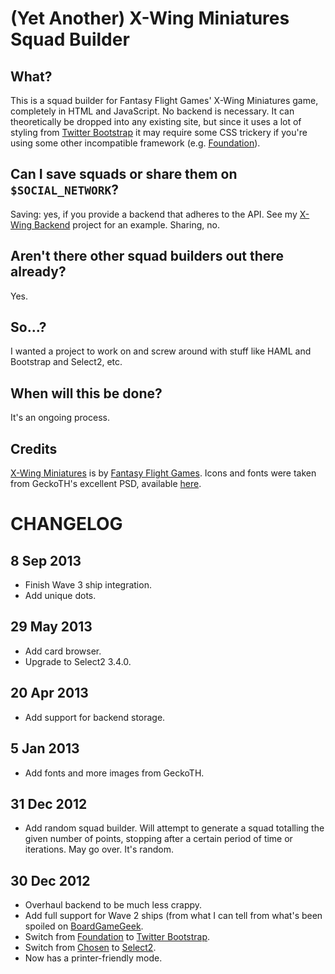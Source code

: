(Yet Another) X-Wing Miniatures Squad Builder
=============================================

What?
-----
This is a squad builder for Fantasy Flight Games' X-Wing Miniatures
game, completely in HTML and JavaScript.  No backend is necessary.
It can theoretically be dropped into any existing site, but since
it uses a lot of styling from [Twitter
Bootstrap](http://twitter.github.com/bootstrap/) it may require
some CSS trickery if you're using some other incompatible framework
(e.g. [Foundation](foundation.zurb.com)).

Can I save squads or share them on `$SOCIAL_NETWORK`?
-----------------------------------------------------
Saving: yes, if you provide a backend that adheres to the API.  See my [X-Wing Backend](https://github.com/geordanr/xwing-backend) project for an example.  Sharing, no.

Aren't there other squad builders out there already?
----------------------------------------------------
Yes.

So...?
------
I wanted a project to work on and screw around with stuff like HAML and Bootstrap and Select2, etc.

When will this be done?
-----------------------
It's an ongoing process.

Credits
-------
[X-Wing Miniatures](http://www.fantasyflightgames.com/edge_minisite.asp?eidm=174&enmi=X-Wing) is by [Fantasy Flight Games](http://www.fantasyflightgames.com/index.asp).
Icons and fonts were taken from GeckoTH's excellent PSD, available [here](http://www.afewmaneuvers.com/forums/viewtopic.php?f=28&t=183).

CHANGELOG
=========

8 Sep 2013
----------
* Finish Wave 3 ship integration.
* Add unique dots.

29 May 2013
-----------
* Add card browser.
* Upgrade to Select2 3.4.0.

20 Apr 2013
-----------
* Add support for backend storage.

5 Jan 2013
----------
* Add fonts and more images from GeckoTH.

31 Dec 2012
-----------
* Add random squad builder.  Will attempt to generate a squad totalling the given number of points, stopping after a certain period of time or iterations.  May go over.  It's random.

30 Dec 2012
-----------
* Overhaul backend to be much less crappy.
* Add full support for Wave 2 ships (from what I can tell from what's been spoiled on [BoardGameGeek](http://boardgamegeek.com/).
* Switch from [Foundation](foundation.zurb.com) to [Twitter Bootstrap](http://twitter.github.com/bootstrap/).
* Switch from [Chosen](harvesthq.github.com/chosen/) to [Select2](http://ivaynberg.github.com/select2/).
* Now has a printer-friendly mode.
